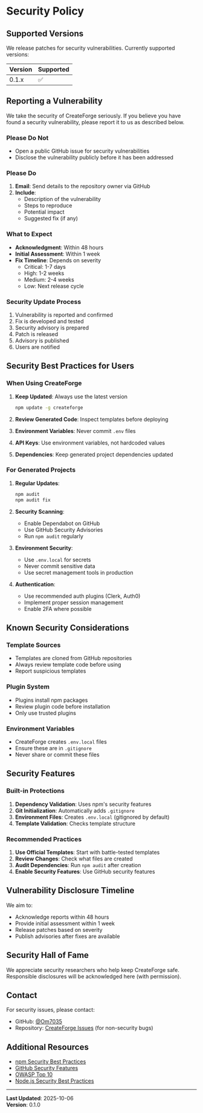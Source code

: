 # Security Policy

## Supported Versions

We release patches for security vulnerabilities. Currently supported versions:

| Version | Supported          |
| ------- | ------------------ |
| 0.1.x   | :white_check_mark: |

## Reporting a Vulnerability

We take the security of CreateForge seriously. If you believe you have found a security vulnerability, please report it to us as described below.

### Please Do Not

- Open a public GitHub issue for security vulnerabilities
- Disclose the vulnerability publicly before it has been addressed

### Please Do

1. **Email**: Send details to the repository owner via GitHub
2. **Include**:
   - Description of the vulnerability
   - Steps to reproduce
   - Potential impact
   - Suggested fix (if any)

### What to Expect

- **Acknowledgment**: Within 48 hours
- **Initial Assessment**: Within 1 week
- **Fix Timeline**: Depends on severity
  - Critical: 1-7 days
  - High: 1-2 weeks
  - Medium: 2-4 weeks
  - Low: Next release cycle

### Security Update Process

1. Vulnerability is reported and confirmed
2. Fix is developed and tested
3. Security advisory is prepared
4. Patch is released
5. Advisory is published
6. Users are notified

## Security Best Practices for Users

### When Using CreateForge

1. **Keep Updated**: Always use the latest version
   ```bash
   npm update -g createforge
   ```

2. **Review Generated Code**: Inspect templates before deploying
3. **Environment Variables**: Never commit `.env` files
4. **API Keys**: Use environment variables, not hardcoded values
5. **Dependencies**: Keep generated project dependencies updated

### For Generated Projects

1. **Regular Updates**:
   ```bash
   npm audit
   npm audit fix
   ```

2. **Security Scanning**:
   - Enable Dependabot on GitHub
   - Use GitHub Security Advisories
   - Run `npm audit` regularly

3. **Environment Security**:
   - Use `.env.local` for secrets
   - Never commit sensitive data
   - Use secret management tools in production

4. **Authentication**:
   - Use recommended auth plugins (Clerk, Auth0)
   - Implement proper session management
   - Enable 2FA where possible

## Known Security Considerations

### Template Sources
- Templates are cloned from GitHub repositories
- Always review template code before using
- Report suspicious templates

### Plugin System
- Plugins install npm packages
- Review plugin code before installation
- Only use trusted plugins

### Environment Variables
- CreateForge creates `.env.local` files
- Ensure these are in `.gitignore`
- Never share or commit these files

## Security Features

### Built-in Protections

1. **Dependency Validation**: Uses npm's security features
2. **Git Initialization**: Automatically adds `.gitignore`
3. **Environment Files**: Creates `.env.local` (gitignored by default)
4. **Template Validation**: Checks template structure

### Recommended Practices

1. **Use Official Templates**: Start with battle-tested templates
2. **Review Changes**: Check what files are created
3. **Audit Dependencies**: Run `npm audit` after creation
4. **Enable Security Features**: Use GitHub security features

## Vulnerability Disclosure Timeline

We aim to:
- Acknowledge reports within 48 hours
- Provide initial assessment within 1 week
- Release patches based on severity
- Publish advisories after fixes are available

## Security Hall of Fame

We appreciate security researchers who help keep CreateForge safe. Responsible disclosures will be acknowledged here (with permission).

## Contact

For security issues, please contact:
- GitHub: [@Om7035](https://github.com/Om7035)
- Repository: [CreateForge Issues](https://github.com/Om7035/createforge/issues) (for non-security bugs)

## Additional Resources

- [npm Security Best Practices](https://docs.npmjs.com/packages-and-modules/securing-your-code)
- [GitHub Security Features](https://docs.github.com/en/code-security)
- [OWASP Top 10](https://owasp.org/www-project-top-ten/)
- [Node.js Security Best Practices](https://nodejs.org/en/docs/guides/security/)

---

**Last Updated**: 2025-10-06  
**Version**: 0.1.0
